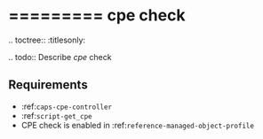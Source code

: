 

=========
cpe check
=========

.. toctree::
    :titlesonly:

.. todo::
    Describe *cpe* check

Requirements
------------
* :ref:`caps-cpe-controller`
* :ref:`script-get_cpe`
* CPE check is enabled in :ref:`reference-managed-object-profile`
